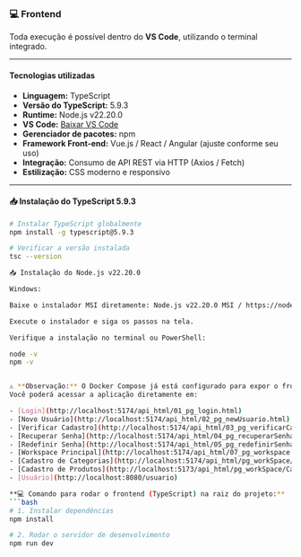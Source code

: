 ### 💻 Frontend

Toda execução é possível dentro do **VS Code**, utilizando o terminal integrado.

---

#### Tecnologias utilizadas

- **Linguagem:** TypeScript  
- **Versão do TypeScript:** 5.9.3  
- **Runtime:** Node.js v22.20.0  
- **VS Code:** [Baixar VS Code](https://code.visualstudio.com/Download)  
- **Gerenciador de pacotes:** npm  
- **Framework Front-end:** Vue.js / React / Angular (ajuste conforme seu uso)  
- **Integração:** Consumo de API REST via HTTP (Axios / Fetch)  
- **Estilização:** CSS moderno e responsivo

---

#### 📥 Instalação do TypeScript 5.9.3

```bash
# Instalar TypeScript globalmente
npm install -g typescript@5.9.3

# Verificar a versão instalada
tsc --version

📥 Instalação do Node.js v22.20.0

Windows:

Baixe o instalador MSI diretamente: Node.js v22.20.0 MSI / https://nodejs.org/dist/v22.20.0/

Execute o instalador e siga os passos na tela.

Verifique a instalação no terminal ou PowerShell:

node -v
npm -v


⚠️ **Observação:** O Docker Compose já está configurado para expor o frontend na porta correta (localhost:5174).  
Você poderá acessar a aplicação diretamente em:  

- [Login](http://localhost:5174/api_html/01_pg_login.html)  
- [Novo Usuário](http://localhost:5174/api_html/02_pg_newUsuario.html)  
- [Verificar Cadastro](http://localhost:5174/api_html/03_pg_verificarCadastro.html)  
- [Recuperar Senha](http://localhost:5174/api_html/04_pg_recuperarSenha.html)  
- [Redefinir Senha](http://localhost:5174/api_html/05_pg_redefinirSenha.html)  
- [Workspace Principal](http://localhost:5174/api_html/07_pg_workspace.html)  
- [Cadastro de Categorias](http://localhost:5174/api_html/pg_workSpace/CadastroCategorias.html)  
- [Cadastro de Produtos](http://localhost:5173/api_html/pg_workSpace/CadastroProdutos.html)  
- [Usuário](http://localhost:8080/usuario)  

**💻 Comando para rodar o frontend (TypeScript) na raiz do projeto:**
```bash
# 1. Instalar dependências
npm install

# 2. Rodar o servidor de desenvolvimento
npm run dev
